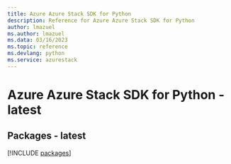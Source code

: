 ```yaml
---
title: Azure Azure Stack SDK for Python
description: Reference for Azure Azure Stack SDK for Python
author: lmazuel
ms.author: lmazuel
ms.data: 03/16/2023
ms.topic: reference
ms.devlang: python
ms.service: azurestack
---
```

# Azure Azure Stack SDK for Python - latest
## Packages - latest
[!INCLUDE [packages](azure-stack-index.md)]